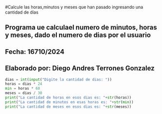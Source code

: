 #Calcule las horas,minutos y meses que han pasado ingresando una cantidad de días

## Programa ue calculael numero de minutos, horas y meses, dado el numero de dias por el usuario
## Fecha: 16710/2024
## Elaborado por: Diego Andres Terrones Gonzalez

```python
dias = int(input("Digite la cantidad de dias: "))
horas = dias * 24
min = horas * 60
meses = dias / 30
print("La cantidad de horas en esos dias es: "+str(horas))
print("La cantidad de minutos en esas horas es: "+str(min))
print("La cantidad de meses en esos dias es: "+str(meses))
```

